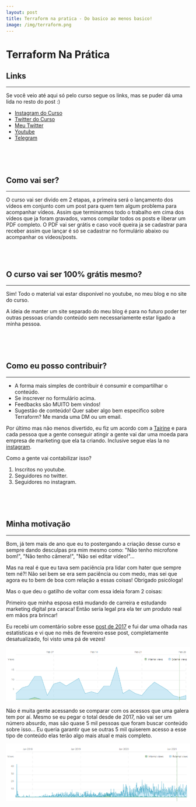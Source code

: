 ```yaml
---
layout: post
title: Terraform na pratica - Do basico ao menos basico!
image: /img/terraform.png
---
```



# Terraform Na Prática

## Links
<hr>
Se você veio até aqui só pelo curso segue os links, mas se puder dá uma lida no resto do post :)

* [Instagram do Curso](https://instagram.com/hashicourse)
* [Twitter do Curso](https://twitter.com/hashicourse)
* [Meu Twitter](https://twitter.com/igordcsouza)
* [Youtube](https://www.youtube.com/channel/UC3yoPZJdjwOjrHWy_iEP08A)
* [Telegram](https://t.me/terraformbr)
<br>
<br>
<br>

## Como vai ser?
<hr>
O curso vai ser divido em 2 etapas, a primeira será o lançamento dos vídeos em conjunto com um post para quem tem algum problema para acompanhar vídeos. Assim que terminarmos todo o trabalho em cima dos vídeos que ja foram gravados, vamos compilar todos os posts e liberar um PDF completo. O PDF vai ser grátis e caso você queira ja se cadastrar para receber assim que lançar é só se cadastrar no formulário abaixo ou acompanhar os vídeos/posts.
<br>
<br>
<br>
<br>

## O curso vai ser 100% grátis mesmo?
<hr>

Sim! Todo o material vai estar disponível no youtube, no meu blog e no site do curso.

A ideia de manter um site separado do meu blog é para no futuro poder ter outras pessoas criando conteúdo sem necessariamente estar ligado a minha pessoa.

<br>
<br>
<br>

## Como eu posso contribuir?
<hr>

* A forma mais simples de contribuir é consumir e compartilhar o conteúdo.
* Se inscrever no formulário acima.
* Feedbacks são MUITO bem vindos!
* Sugestão de conteúdo! Quer saber algo bem especifico sobre Terraform? Me manda uma DM ou um email.

Por último mas não menos divertido, eu fiz um acordo com a [Tairine](https://www.instagram.com/tai_pravadelli/) e para cada pessoa que a gente conseguir atingir a gente vai dar uma moeda para empresa de marketing que ela ta criando. Inclusive segue elas la no [instagram](https://www.instagram.com/myownmarketing/). 

Como a gente vai contabilizar isso?
1. Inscritos no youtube.
1. Seguidores no twitter.
1. Seguidores no instagram.


<br>
<br>
<br>

## Minha motivação
<hr>
Bom, já tem mais de ano que eu to postergando a criação desse curso e sempre dando desculpas pra mim mesmo como: "Não tenho microfone bom!", "Não tenho câmera!", "Não sei editar vídeo!"...

Mas na real é que eu tava sem paciência pra lidar com hater que sempre tem né?! Não sei bem se era sem paciência ou com medo, mas sei que agora eu to bem de boa com relação a essas coisas! Obrigado psicóloga! 

Mas o que deu o gatilho de voltar com essa ideia foram 2 coisas:
 
Primeiro que minha esposa está mudando de carreira e estudando marketing digital pra caraca! Então seria legal pra ela ter um produto real em mãos pra brincar!

Eu recebi um comentário sobre esse [post de 2017](https://igordcsouza.medium.com/terraform-uma-pequena-introdu%C3%A7%C3%A3o-eae86f22db55) e fui dar uma olhada nas estatísticas e vi que no mês de fevereiro esse post, completamente desatualizado, foi visto uma pá de vezes! 

![](/img/medium_terraform_fevereiro.PNG)

Não é muita gente acessando se comparar com os acessos que uma galera tem por aí. Mesmo se eu pegar o total desde de 2017, não vai ser um número absurdo, mas são quase 5 mil pessoas que foram buscar conteúdo sobre isso... Eu queria garantir que se outras 5 mil quiserem acesso a esse tipo de conteúdo elas terão algo mais atual e mais completo.

![](/img/medium_terraform_lifetime.PNG)

<br>
<br>
<br>

